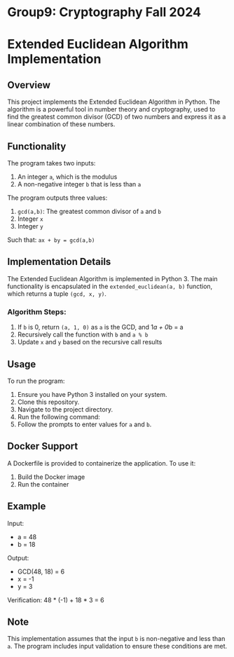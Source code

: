 # Group9: Cryptography Fall 2024

# Extended Euclidean Algorithm Implementation

## Overview

This project implements the Extended Euclidean Algorithm in Python. The algorithm is a powerful tool in number theory and cryptography, used to find the greatest common divisor (GCD) of two numbers and express it as a linear combination of these numbers.

## Functionality

The program takes two inputs:
1. An integer `a`, which is the modulus
2. A non-negative integer `b` that is less than `a`

The program outputs three values:
1. `gcd(a,b)`: The greatest common divisor of `a` and `b`
2. Integer `x`
3. Integer `y`

Such that: `ax + by = gcd(a,b)`

## Implementation Details

The Extended Euclidean Algorithm is implemented in Python 3. The main functionality is encapsulated in the `extended_euclidean(a, b)` function, which returns a tuple `(gcd, x, y)`.

### Algorithm Steps:

1. If `b` is 0, return `(a, 1, 0)` as `a` is the GCD, and 1*a + 0*b = a
2. Recursively call the function with `b` and `a % b`
3. Update `x` and `y` based on the recursive call results

## Usage

To run the program:

1. Ensure you have Python 3 installed on your system.
2. Clone this repository.
3. Navigate to the project directory.
4. Run the following command:
5. Follow the prompts to enter values for `a` and `b`.

## Docker Support

A Dockerfile is provided to containerize the application. To use it:

1. Build the Docker image
2. Run the container

## Example

Input:
- a = 48
- b = 18

Output:
- GCD(48, 18) = 6
- x = -1
- y = 3

Verification: 48 * (-1) + 18 * 3 = 6

## Note

This implementation assumes that the input `b` is non-negative and less than `a`. The program includes input validation to ensure these conditions are met.

